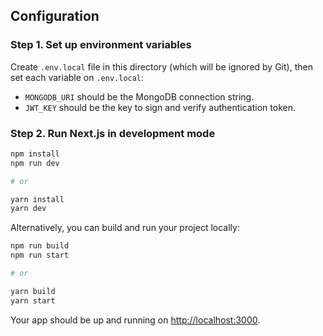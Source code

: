 ## Configuration

### Step 1. Set up environment variables

Create `.env.local` file in this directory (which will be ignored by Git),
then set each variable on `.env.local`:

- `MONGODB_URI` should be the MongoDB connection string.
- `JWT_KEY` should be the key to sign and verify authentication token.

### Step 2. Run Next.js in development mode

```bash
npm install
npm run dev

# or

yarn install
yarn dev
```

Alternatively, you can build and run your project locally:

```bash
npm run build
npm run start

# or

yarn build
yarn start
```

Your app should be up and running on [http://localhost:3000](http://localhost:3000).
